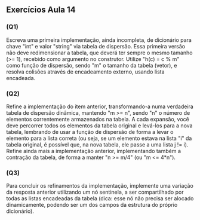 ## Exercícios Aula 14

### (Q1)
Escreva uma primeira implementação, ainda incompleta, de dicionário para chave "int" e valor "string" via tabela de dispersão. Essa primeira versão não deve redimensionar a tabela, que deverá ter sempre o mesmo tamanho (>= 1), recebido como argumento no construtor. Utilize "h(c) = c % m" como função de dispersão, sendo "m" o tamanho da tabela (vetor), e resolva colisões através de encadeamento externo, usando lista encadeada.

### (Q2)
Refine a implementação do item anterior, transformando-a numa verdadeira tabela de dispersão dinâmica, mantendo "m >= n", sendo "n" o número de elementos correntemente armazenados na tabela. A cada expansão, você deve percorrer todos os elementos da tabela original e levá-los para a nova tabela, lembrando de usar a função de dispersão de forma a levar o elemento para a lista correta (ou seja, se um elemento estava na lista "i" da tabela original, é possível que, na nova tabela, ele passe a uma lista j != i).
Refine ainda mais a implementação anterior, implementando também a contração da tabela, de forma a manter "n >= m/4" (ou "m <= 4*n").

### (Q3)
Para concluir os refinamentos da implementação, implemente uma variação da resposta anterior utilizando um nó sentinela, a ser compartilhado por todas as listas encadeadas da tabela (dica: esse nó não precisa ser alocado dinamicamente, podendo ser um dos campos da estrutura do próprio dicionário).